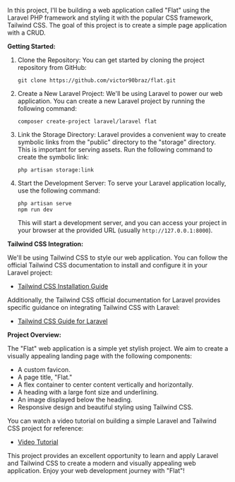 In this project, I'll be building a web application called "Flat" using the Laravel PHP framework and styling it with the popular CSS framework, Tailwind CSS. The goal of this project is to create a simple page application with a CRUD.

**Getting Started:**

1. Clone the Repository:
   You can get started by cloning the project repository from GitHub:

    ```
    git clone https://github.com/victor90braz/flat.git
    ```

2. Create a New Laravel Project:
   We'll be using Laravel to power our web application. You can create a new Laravel project by running the following command:

    ```
    composer create-project laravel/laravel flat
    ```

3. Link the Storage Directory:
   Laravel provides a convenient way to create symbolic links from the "public" directory to the "storage" directory. This is important for serving assets. Run the following command to create the symbolic link:

    ```
    php artisan storage:link
    ```

4. Start the Development Server:
   To serve your Laravel application locally, use the following command:

    ```
    php artisan serve
    npm run dev
    ```

    This will start a development server, and you can access your project in your browser at the provided URL (usually `http://127.0.0.1:8000`).

**Tailwind CSS Integration:**

We'll be using Tailwind CSS to style our web application. You can follow the official Tailwind CSS documentation to install and configure it in your Laravel project:

-   [Tailwind CSS Installation Guide](https://tailwindcss.com/docs/installation/framework-guides)

Additionally, the Tailwind CSS official documentation for Laravel provides specific guidance on integrating Tailwind CSS with Laravel:

-   [Tailwind CSS Guide for Laravel](https://tailwindcss.com/docs/guides/laravel)

**Project Overview:**

The "Flat" web application is a simple yet stylish project. We aim to create a visually appealing landing page with the following components:

-   A custom favicon.
-   A page title, "Flat."
-   A flex container to center content vertically and horizontally.
-   A heading with a large font size and underlining.
-   An image displayed below the heading.
-   Responsive design and beautiful styling using Tailwind CSS.

You can watch a video tutorial on building a simple Laravel and Tailwind CSS project for reference:

-   [Video Tutorial](https://youtu.be/qqIlkVuUC2Y?si=5y42DZc-SKTTwXHf)

This project provides an excellent opportunity to learn and apply Laravel and Tailwind CSS to create a modern and visually appealing web application. Enjoy your web development journey with "Flat"!
